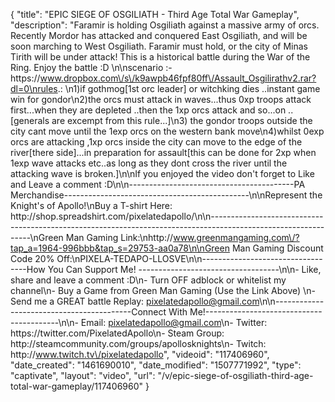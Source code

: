 {
    "title": "EPIC SIEGE OF OSGILIATH - Third Age Total War Gameplay",
    "description": "Faramir is holding Osgiliath against a massive army of orcs.  Recently Mordor has attacked and conquered East Osgiliath, and will be soon marching to West Osgiliath.  Faramir must hold, or the city of Minas Tirith will be under attack!  This is a historical battle during the War of the Ring.  Enjoy the battle :D \n\nscenario :- https:\/\/www.dropbox.com\/s\/k9awpb46fpf80ff\/Assault_Osgilirathv2.rar?dl=0\nrules.: \n1)if gothmog[1st orc leader] or witchking dies ..instant game win for gondor\n2)the orcs must attack in waves...thus 0xp troops attack first...when they are depleted ..then the 1xp orcs attack and so...on ..[generals are excempt from this rule...]\n3) the gondor troops outside the city cant move until the 1exp orcs on the western bank move\n4)whilst 0exp orcs are attacking ,1xp orcs inside the city can move to the edge of the river[there side]...in preparation for assault[this can be done for 2xp when 1exp wave attacks etc..as long as they dont cross the river until the attacking wave is broken.]\n\nIf you enjoyed the video don't forget to Like and Leave a comment :D\n\n-----------------------------------------PA Merchandise----------------------------------------------\n\nRepresent the Knight's of Apollo!\nBuy a T-shirt Here: http:\/\/shop.spreadshirt.com\/pixelatedapollo\/\n\n---------------------------------------------------------------------------------------------------------------\nGreen Man Gaming Link:\nhttp:\/\/www.greenmangaming.com\/?tap_a=1964-996bbb&tap_s=29753-aa0a78\n\nGreen Man Gaming Discount Code 20% Off:\nPIXELA-TEDAPO-LLOSVE\n\n----------------------------------How You Can Support Me! -----------------------------------\n\n- Like, share and leave a comment :D\n- Turn OFF adblock or whitelist my channel\n- Buy a Game from Green Man Gaming (Use the Link Above) \n- Send me a GREAT battle Replay: pixelatedapollo@gmail.com\n\n------------------------------------------Connect With Me!-----------------------------------------\n\n- Email: pixelatedapollo@gmail.com\n- Twitter: https:\/\/twitter.com\/PixelatedApollo\n- Steam Group:  http:\/\/steamcommunity.com\/groups\/apollosknights\n- Twitch: http:\/\/www.twitch.tv\/pixelatedapollo",
    "videoid": "117406960",
    "date_created": "1461690010",
    "date_modified": "1507771992",
    "type": "captivate",
    "layout": "video",
    "url": "\/v\/epic-siege-of-osgiliath-third-age-total-war-gameplay\/117406960"
}